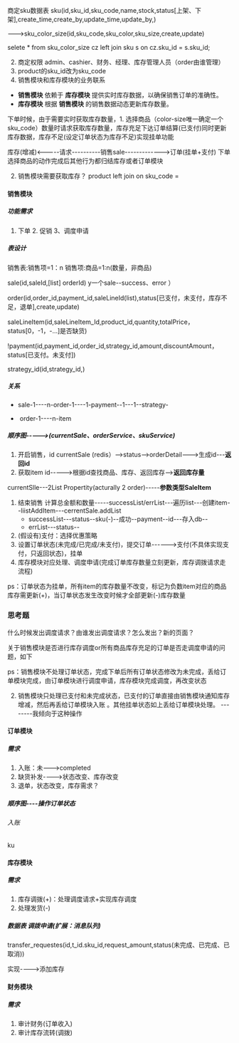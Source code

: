 商定sku数据表 sku(id,sku_id,sku_code,name,stock,status[上架、下架],create_time,create_by,update_time,update_by,)

--->sku_color_size(id,sku_code,sku_color,sku_size,create,update)

selete * from sku_color_size cz left join sku s on cz.sku_id = s.sku_id;

2. 商定权限 admin、cashier、财务、经理、库存管理人员（order由谁管理）
3. product的sku_id改为sku_code
4. 销售模块和库存模块的业务联系

- **销售模块** 依赖于 **库存模块** 提供实时库存数据，以确保销售订单的准确性。
- **库存模块** 根据 **销售模块** 的销售数据动态更新库存数量。

下单时候，由于需要实时获取库存数量，1. 选择商品（color-size唯一确定一个sku_code）数量时请求获取库存数量，库存充足下达订单结算(已支付)同时更新库存数据，库存不足(设定订单状态为库存不足)实现挂单功能

   库存(增减)<-----请求----------销售sale------------->订单(挂单+支付)   下单选择商品的动作完成后其他行为都归结库存或者订单模块

2. 销售模块需要获取库存？  product left join on sku_code =

#### 销售模块

##### 功能需求

1. 下单 2. 促销 3、调度申请

##### 表设计

销售表:销售项=1：n  销售项:商品=1:n(数量，非商品)

sale(id,saleId,[list] orderId) y一个sale--success、error  ）

order(id,order_id,payment_id,saleLineId(list),status[已支付，未支付，库存不足，退单],create,update)

saleLineItem(id,saleLineItem_Id,product_id,quantity,totalPrice，status[0，-1，-...]是否缺货)

!payment(id,payment_id,order_id,strategy_id,amount,discountAmount，status[已支付。未支付])

strategy_id(id,strategy_id,)

##### 关系

* sale-1----n-order-1----1-payment--1---1--strategy-

* ​                  order-1----n-item

##### 顺序图----->(currentSale、orderService、skuService)

1. 开启销售，id   currentSale (redis）-->status-->orderDetail--->生成id---**返回id**
2. 获取item id----->根据id查找商品、库存、返回库存-->**返回库存量**

currentSlle---2List Propertity(acturally 2 order)-----**参数类型SaleItem**

1. 结束销售 计算总金额和数量-----successList/errList---遍历list---创建item--liistAddItem---cerrentSale.addList
   * successList---status--sku(-)--成功--payment--id---存入db--
   * errList---status--
2. (假设有)支付：选择优惠策略
3. 设置订单状态(未完成/已完成/未支付)，提交订单------>支付(不具体实现支付，只返回状态)，挂单
4. 库存模块对应处理、调度申请(完成订单库存数量立刻更新，库存调拨请求走流程)

ps：订单状态为挂单，所有item的库存数量不改变，标记为负数item对应的商品库存需更新(+)，当订单状态发生改变时候才全部更新(-)库存数量

### 思考题

什么时候发出调度请求？由谁发出调度请求？怎么发出？新的页面？

关于销售模块是否进行库存调度or所有商品库存充足的订单是否走调度申请的问题，如下

ps：销售模块不处理订单状态，完成下单后所有订单状态修改为未完成，丢给订单模块完成，由订单模块进行调度申请，库存模块完成调度，再改变状态

2. 销售模块只处理已支付和未完成状态，已支付的订单直接由销售模块通知库存增减，然后再丢给订单模块入账  。其他挂单状态如上丢给订单模块处理。   --------我倾向于这种操作

#### 订单模块

##### 需求

1. 入账：未--->completed
2. 缺货补发---->状态改变、库存改变
3. 退单，状态改变，库存需求？

##### 顺序图----操作订单状态

###### 入账

ku

#### 库存模块

##### 需求

1. 库存调拨(+)：处理调度请求+实现库存调度
2. 处理发货(-)  

##### 数据表  调拨申请(扩展：消息队列)

transfer_requestes(id,t_id.sku_id,request_amount,status(未完成、已完成、已取消))

实现---->添加库存

#### 财务模块

##### 需求

1. 审计财务(订单收入)
2. 审计库存流转(调拨)

